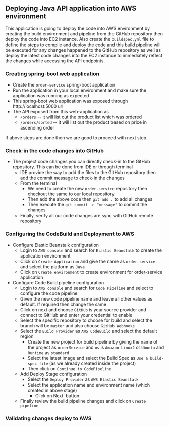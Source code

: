 ## Deploying Java API application into AWS environment
This application is going to deploy the code into AWS environment by creating the build environment and pipeline from the GitHub repository then deploy the code into EC2 instance. Also create the `buildspec.yml` file to define the steps to compile and deploy the code and this build pipeline will be executed for any changes happened to the GitHub repository as well as deploy the latest code changes into the EC2 instance to immediately reflect the changes while accessing the API endpoints.

### Creating spring-boot web application
- Create the `order-service` spring-boot application
- Run the application in your local environment and make sure the application was running as expected
- This spring-boot web application was exposed through http://localhost:5000 url
- The API exposed from this web-application as
  - `/orders` -- it will list out the product list which was ordered
  - `/orders/sorted` -- it will list out the product based on price in ascending order

If above steps are done then we are good to proceed with next step.
  
### Check-in the code changes into GitHub
- The project code changes you can directly check-in to the GitHub repository. This can be done from IDE or through terminal
  - IDE provide the way to add the files to the GitHub repository then add the commit message to check-in the changes
  - From the terminal
    - We need to create the new `order-service` repository then checkout the same to our local repository
    - Then add the above code then `git add .` to add all changes
    - Then execute the `git commit -n "message"` to commit the changes
  - Finally, verify all our code changes are sync with GitHub remote repository

### Configuring the CodeBuild and Deployment to AWS
- Configure Elastic Beanstalk configuration
  - Login to `AWS console` and search for `Elastic Beanstalk` to create the application environment
  - Click on `Create Application` and give the name as `order-service` and select the platform as `Java`
  - Click on `Create environment` to create environment for order-service application
- Configure Code Build pipeline configuration
  - Login to `AWS console` and search for `Code Pipeline` and select to configure the code pipeline
  - Given the new code pipeline name and leave all other values as default. If required then change the same
  - Click on next and choose `GitHub` is your source provider and connect to GitHub and enter your credential to enable
  - Select the specific repository to choose for build and select the branch will be `master` and also choose `GitHub Webhooks`
  - Select the `Build Provider` as `AWS CodeBuild` and select the default region
    - Create the new project for build pipeline by giving the name of the project as `orderService` and `os` is `Amazon Linux2` or `Ubuntu` and `Runtime` as `standard`
    - Select the latest image and select the Build Spec as `Use a build-spec file` (as we already created inside the project)
    - Then click on `Continue to CodePipeline`
  - Add Deploy Stage configuration
    - Select the `Deploy Provider` as `AWS Elastic Beanstalk` 
    - Select the application name and environment name (which created in above stage)
      - Click on Next` button
  - Finally review the build pipeline changes and click on `Create pipeline`

### Validating changes deploy to AWS 